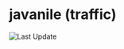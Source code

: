 # javanile (traffic)
![Last Update](https://img.shields.io/badge/Last%20Update-2022--04--10%2015%3A12%3A54%20UTC-blue)
